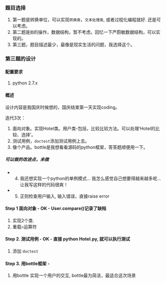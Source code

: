 ### 题目选择
1. 第一题是转换单位，可以实现`转换类`，`文本处理类`, 或者过程化编程就好. 还是可以考虑。
2. 第二题是`图`的操作，数据结构，暂不考虑。回忆一下严蔚敏数据结构，可以实现的。
3. 第三题，题目描述最少，最像是现实生活的问题，我选择这个。



### 第三题的设计

#### 配置要求
1. python 2.7.x


#### 概述
设计内容是我国庆时候想的，国庆结束第一天实现coding。

迭代3次：

1. 面向对象。实现Hotel类。用户类-包括，比较比较方法。可以处理‘Hotel的比较、选择’。
2. 测试用例，`doctest`添加测试用例上去。
3. 像个产品。bottle是我想看看源码的python框架，答答题顺便用一下。

##### 可以做的改进点，未做
- 4. 我还想实现一个python的单例模式... 我怎么感觉自己想要得越来越多呢... 让我写这样的代码很爽！
- 5. 正则检查用户输入, 输入错误，直接raise error

#### Step 1 面向对象 - OK - User.compare()记录了缺陷
1. 实现2个类.
2. 重载`>`运算符


#### Step 2. 测试用例 - OK - 直接 python Hotel.py, 就可以执行测试
1. 添加 `doctest`


#### Step 3. 用bottle框架 - 
1. 用bottle 实现一个用户的交互, bottle最为简洁，最适合这次场景
